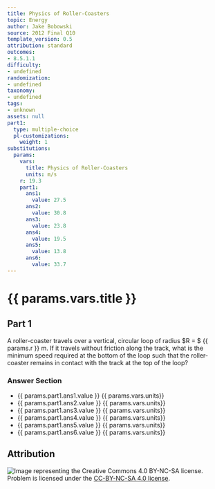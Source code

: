 ```yaml
---
title: Physics of Roller-Coasters
topic: Energy
author: Jake Bobowski
source: 2012 Final Q10
template_version: 0.5
attribution: standard
outcomes:
- 8.5.1.1
difficulty:
- undefined
randomization:
- undefined
taxonomy:
- undefined
tags:
- unknown
assets: null
part1:
  type: multiple-choice
  pl-customizations:
    weight: 1
substitutions:
  params:
    vars:
      title: Physics of Roller-Coasters
      units: m/s
    r: 19.3
    part1:
      ans1:
        value: 27.5
      ans2:
        value: 30.8
      ans3:
        value: 23.8
      ans4:
        value: 19.5
      ans5:
        value: 13.8
      ans6:
        value: 33.7
---
```

# {{ params.vars.title }}
## Part 1

A roller-coaster travels over a vertical, circular loop of radius $R = $ {{ params.r }} m. If it travels without friction along the track, what is the minimum speed required at the bottom of the loop such that the roller-coaster remains in contact with the track at the top of the loop?

### Answer Section

- {{ params.part1.ans1.value }} {{ params.vars.units}}
- {{ params.part1.ans2.value }} {{ params.vars.units}}
- {{ params.part1.ans3.value }} {{ params.vars.units}}
- {{ params.part1.ans4.value }} {{ params.vars.units}}
- {{ params.part1.ans5.value }} {{ params.vars.units}}
- {{ params.part1.ans6.value }} {{ params.vars.units}}

## Attribution

![Image representing the Creative Commons 4.0 BY-NC-SA license.](https://mirrors.creativecommons.org/presskit/buttons/88x31/png/by-nc-sa.png) Problem is licensed under the [CC-BY-NC-SA 4.0 license](https://creativecommons.org/licenses/by-nc-sa/4.0/).